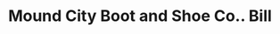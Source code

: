 ---
doi: 10.7916/D85440K3
date_other: '1900'
date_other_textual: 1900-1909
form: printed ephemera
genre:
- Invoices
name:
- Mound City Boot and Shoe Co.
object_in_context_url: https://biggert.cul.columbia.edu/items/view/ave_biggert_00718
subject_hierarchical_geographic:
- St. Louis, Missouri, United States
subject_name:
- Mound City Boot and Shoe Co.
title: Mound City Boot and Shoe Co.. Bill
sort_title: Mound City Boot and Shoe Co.. Bill
call_number: ave_biggert_00718
coordinates:
- 38.62722222222222,-90.19777777777779
pid: ave_biggert_00718
identifiers: ave_biggert_00718
thumbnail: https://derivativo-1.library.columbia.edu/iiif/2/ldpd:345525/full/!256,256/0/native.jpg
permalink: /biggert/ave_biggert_00718/
layout: iiif-image-page
---